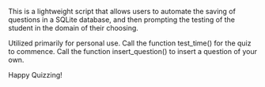 This is a lightweight script that allows users to automate the saving of questions in a SQLite database, and then prompting the testing of the student in the domain of their choosing.  

Utilized primarily for personal use.  Call the function test_time() for the quiz to commence.  Call the function insert_question() to insert a question of your own.

Happy Quizzing!
